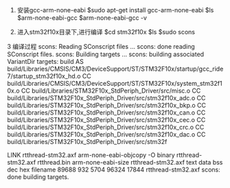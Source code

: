   
 1. 安装gcc-arm-none-eabi
    $sudo apt-get install gcc-arm-none-eabi 
    $ls
    $arm-none-eabi-gcc
    $arm-none-eabi-gcc -v
 
2. 进入stm32f10x目录下,进行编译
   $cd stm32f10x
   $ls
   $sudo scons


3 编译过程
scons: Reading SConscript files ...
scons: done reading SConscript files.
scons: Building targets ...
scons: building associated VariantDir targets: build
AS build/Libraries/CMSIS/CM3/DeviceSupport/ST/STM32F10x/startup/gcc_ride7/startup_stm32f10x_hd.o
CC build/Libraries/CMSIS/CM3/DeviceSupport/ST/STM32F10x/system_stm32f10x.o
CC build/Libraries/STM32F10x_StdPeriph_Driver/src/misc.o
CC build/Libraries/STM32F10x_StdPeriph_Driver/src/stm32f10x_adc.o
CC build/Libraries/STM32F10x_StdPeriph_Driver/src/stm32f10x_bkp.o
CC build/Libraries/STM32F10x_StdPeriph_Driver/src/stm32f10x_can.o
CC build/Libraries/STM32F10x_StdPeriph_Driver/src/stm32f10x_cec.o
CC build/Libraries/STM32F10x_StdPeriph_Driver/src/stm32f10x_crc.o
CC build/Libraries/STM32F10x_StdPeriph_Driver/src/stm32f10x_dac.o
CC build/Libraries/STM32F10x_StdPeriph_Driver/src/stm32f

LINK rtthread-stm32.axf
arm-none-eabi-objcopy -O binary rtthread-stm32.axf rtthread.bin
arm-none-eabi-size rtthread-stm32.axf
   text	   data	    bss	    dec	    hex	filename
  89688	    932	   5704	  96324	  17844	rtthread-stm32.axf
scons: done building targets.

